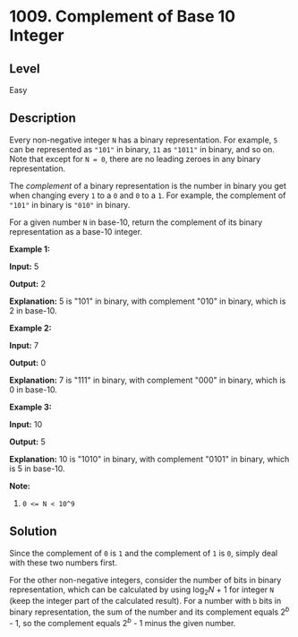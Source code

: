 # 1009. Complement of Base 10 Integer
## Level
Easy

## Description
Every non-negative integer `N` has a binary representation. For example, `5` can be represented as `"101"` in binary, `11` as `"1011"` in binary, and so on. Note that except for `N = 0`, there are no leading zeroes in any binary representation.

The *complement* of a binary representation is the number in binary you get when changing every `1` to a `0` and `0` to a `1`. For example, the complement of `"101"` in binary is `"010"` in binary.

For a given number `N` in base-10, return the complement of its binary representation as a base-10 integer.

**Example 1:**

**Input:** 5

**Output:** 2

**Explanation:** 5 is "101" in binary, with complement "010" in binary, which is 2 in base-10.

**Example 2:**

**Input:** 7

**Output:** 0

**Explanation:** 7 is "111" in binary, with complement "000" in binary, which is 0 in base-10.

**Example 3:**

**Input:** 10

**Output:** 5

**Explanation:** 10 is "1010" in binary, with complement "0101" in binary, which is 5 in base-10.

**Note:**

1. `0 <= N < 10^9`

## Solution
Since the complement of `0` is `1` and the complement of `1` is `0`, simply deal with these two numbers first.

For the other non-negative integers, consider the number of bits in binary representation, which can be calculated by using log<sub>2</sub>*N* + 1 for integer `N` (keep the integer part of the calculated result). For a number with `b` bits in binary representation, the sum of the number and its complement equals 2<sup>*b*</sup> - 1, so the complement equals 2<sup>*b*</sup> - 1 minus the given number.
